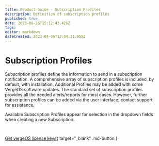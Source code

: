 ```yaml
---
title: Product Guide - Subscription Profiles
description: Definition of subscription profiles
published: true
date: 2023-06-26T15:12:43.426Z
tags: 
editor: markdown
dateCreated: 2023-04-06T13:04:31.955Z
---
```


# Subscription Profiles
Subscription profiles define the information to send in a subscription notification.
A comprehensive array of subscription profiles is included, by default, with installation. Additional Profiles may be added with some VergeOS software updates. The standard set of subscription profiles provides all the needed alerts/reports for most cases. However, further subscription profiles can be added via the user interface; contact support for assistance.

Available Subscription Profiles appear for selection in the dropdown fields when creating a new Subscription.

<br>

[Get vergeOS license keys](https://www.verge.io/test-drive){ target="_blank" .md-button }

